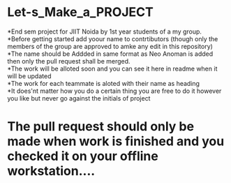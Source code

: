 # Let-s_Make_a_PROJECT

*End sem project for JIIT Noida by 1st year students of a my group.    
*Before getting started add yoour name to contrtibutors (though only the members of the group are approved to amke any edit in this repository)  
*The name should be Addded in same format as Neo Anoman is added then only the pull request shall be merged.  
*The work will be alloted soon and you can see it here in readme when it will be updated  
*The work for each teammate is aloted with their name as heading  
*It does'nt matter how you do a certain thing you are free to do it however you like but never go against the initials of project  
# The pull request should only be made when work is finished and you checked it on your offline workstation....
